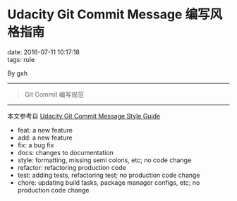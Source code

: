 # Udacity Git Commit Message 编写风格指南  
date: 2016-07-11 10:17:18  
tags: rule  

By gxh

---------

> Git Commit 编写规范

--------

本文参考自 [Udacity Git Commit Message Style Guide](https://udacity.github.io/git-styleguide/)


- feat: a new feature
- add: a new feature
- fix: a bug fix
- docs: changes to documentation
- style: formatting, missing semi colons, etc; no code change
- refactor: refactoring production code
- test: adding tests, refactoring test; no production code change
- chore: updating build tasks, package manager configs, etc; no production code change